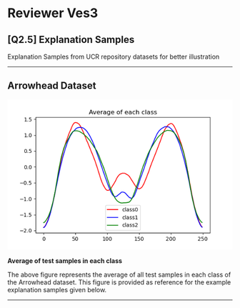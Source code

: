# Reviewer Ves3 

## [Q2.5] Explanation Samples

Explanation Samples from UCR repository datasets for better illustration

---

## Arrowhead Dataset

![Alt text for your main image](Explanation_Samples/arrowhead/Avg.png)

**Average of test samples in each class**

The above figure represents the average of all test samples in each class of the Arrowhead dataset. This figure is provided as reference for the example explanation samples given below.   

---
     

